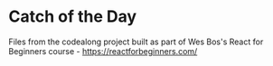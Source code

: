 # Catch of the Day

Files from the codealong project built as part of Wes Bos's React for Beginners course - https://reactforbeginners.com/